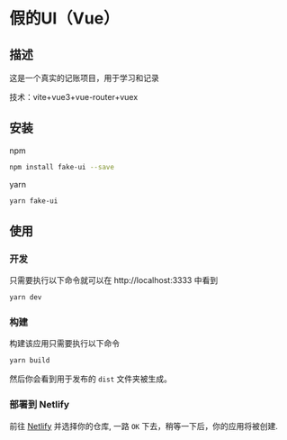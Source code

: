 # 假的UI（Vue）



## 描述

这是一个真实的记账项目，用于学习和记录

技术：vite+vue3+vue-router+vuex

## 安装

npm
```bash
npm install fake-ui --save
```

yarn
```bash
yarn fake-ui
```


## 使用




### 开发

只需要执行以下命令就可以在 http://localhost:3333 中看到

```bash
yarn dev
```

### 构建

构建该应用只需要执行以下命令

```bash
yarn build
```

然后你会看到用于发布的 `dist` 文件夹被生成。

### 部署到 Netlify

前往 [Netlify](https://app.netlify.com/start) 并选择你的仓库, 一路 `OK` 下去，稍等一下后，你的应用将被创建.










